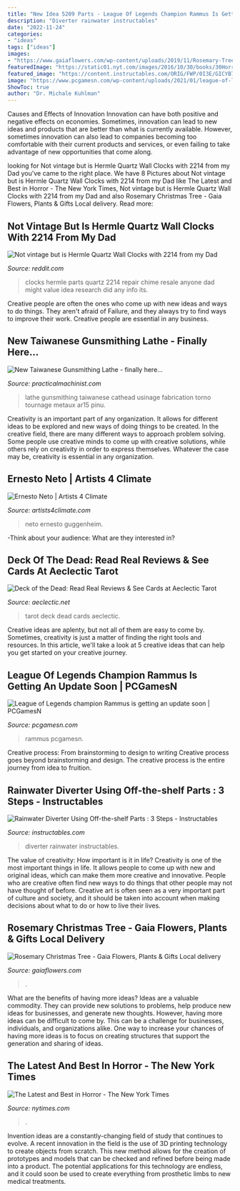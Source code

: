 ```yaml
---
title: "New Idea 5209 Parts - League Of Legends Champion Rammus Is Getting An Update Soon"
description: "Diverter rainwater instructables"
date: "2022-11-24"
categories:
- "ideas"
tags: ["ideas"]
images:
- "https://www.gaiaflowers.com/wp-content/uploads/2019/11/Rosemary-Tree-1.jpg"
featuredImage: "https://static01.nyt.com/images/2016/10/30/books/30Horror-RAFFERTY-1/30Horror-RAFFERTY-1-articleLarge.jpg?quality=75&amp;auto=webp&amp;disable=upscale"
featured_image: "https://content.instructables.com/ORIG/FWP/0I3E/GICYB7OL/FWP0I3EGICYB7OL.jpg?auto=webp&amp;frame=1&amp;width=2100"
image: "https://www.pcgamesn.com/wp-content/uploads/2021/01/league-of-legends-rammus.jpg"
ShowToc: true
author: "Dr. Michale Kuhlman"
---
```



Causes and Effects of Innovation
Innovation can have both positive and negative effects on economies. Sometimes, innovation can lead to new ideas and products that are better than what is currently available. However, sometimes innovation can also lead to companies becoming too comfortable with their current products and services, or even failing to take advantage of new opportunities that come along.

	

		
looking for Not vintage but is Hermle Quartz Wall Clocks with 2214 from my Dad you've came to the right place. We have 8 Pictures about Not vintage but is Hermle Quartz Wall Clocks with 2214 from my Dad like The Latest and Best in Horror - The New York Times, Not vintage but is Hermle Quartz Wall Clocks with 2214 from my Dad and also Rosemary Christmas Tree - Gaia Flowers, Plants &amp; Gifts Local delivery. Read more:
		
    
## Not Vintage But Is Hermle Quartz Wall Clocks With 2214 From My Dad

<img loading=lazy src="https://preview.redd.it/n5hgqrlw4im11.jpg?auto=webp&amp;s=5b08fd1d6bc5b7107463641c3eb47fcc61011805" onerror="this.onerror=null;this.src='https://tse1.mm.bing.net/th?id=OIP.KRjK2l6Z4k_juiog7d8QjAHaNJ&amp;pid=15.1';" alt="Not vintage but is Hermle Quartz Wall Clocks with 2214 from my Dad">

_Source: reddit.com_

>clocks hermle parts quartz 2214 repair chime resale anyone dad might value idea research did any info its. 

	

Creative people are often the ones who come up with new ideas and ways to do things. They aren't afraid of Failure, and they always try to find ways to improve their work. Creative people are essential in any business.

    
## New Taiwanese Gunsmithing Lathe - Finally Here...

<img loading=lazy src="https://www.practicalmachinist.com/vb/attachments/f24/41804d1324771678-new-taiwanese-gunsmithing-lathe-finally-here-p1000979.jpg" onerror="this.onerror=null;this.src='https://tse3.mm.bing.net/th?id=OIP.qkX9JV3-EGTr9VvnjzYEvwHaFj&amp;pid=15.1';" alt="New Taiwanese Gunsmithing Lathe - finally here...">

_Source: practicalmachinist.com_

>lathe gunsmithing taiwanese cathead usinage fabrication torno tournage metaux ar15 pinu. 

	

Creativity is an important part of any organization. It allows for different ideas to be explored and new ways of doing things to be created. In the creative field, there are many different ways to approach problem solving. Some people use creative minds to come up with creative solutions, while others rely on creativity in order to express themselves. Whatever the case may be, creativity is essential in any organization.

    
## Ernesto Neto | Artists 4 Climate

<img loading=lazy src="http://www.artists4climate.com/wp-content/uploads/2015/01/neto_Guggenheim_Bilbao-1024x681.jpg" onerror="this.onerror=null;this.src='https://tse3.mm.bing.net/th?id=OIP.NejSMRz1ozKGBkZa2riPkwHaE7&amp;pid=15.1';" alt="Ernesto Neto | Artists 4 Climate">

_Source: artists4climate.com_

>neto ernesto guggenheim. 

	

-Think about your audience: What are they interested in?

    
## Deck Of The Dead: Read Real Reviews &amp; See Cards At Aeclectic Tarot

<img loading=lazy src="https://www.aeclectic.net/tarot/cards/_img/deck-of-the-dead-11880.png" onerror="this.onerror=null;this.src='https://tse3.mm.bing.net/th?id=OIP.hfUEzXZwUh9xlQLx-LVT_QHaMW&amp;pid=15.1';" alt="Deck of the Dead: Read Real Reviews &amp; See Cards at Aeclectic Tarot">

_Source: aeclectic.net_

>tarot deck dead cards aeclectic. 

	

Creative ideas are aplenty, but not all of them are easy to come by. Sometimes, creativity is just a matter of finding the right tools and resources. In this article, we'll take a look at 5 creative ideas that can help you get started on your creative journey.

    
## League Of Legends Champion Rammus Is Getting An Update Soon | PCGamesN

<img loading=lazy src="https://www.pcgamesn.com/wp-content/uploads/2021/01/league-of-legends-rammus.jpg" onerror="this.onerror=null;this.src='https://tse1.mm.bing.net/th?id=OIP.BxcUSAJQj0lfCPlkmfewawHaEK&amp;pid=15.1';" alt="League of Legends champion Rammus is getting an update soon | PCGamesN">

_Source: pcgamesn.com_

>rammus pcgamesn. 

	

Creative process: From brainstorming to design to writing
Creative process goes beyond brainstorming and design. The creative process is the entire journey from idea to fruition.

    
## Rainwater Diverter Using Off-the-shelf Parts : 3 Steps - Instructables

<img loading=lazy src="https://content.instructables.com/ORIG/FWP/0I3E/GICYB7OL/FWP0I3EGICYB7OL.jpg?auto=webp&amp;frame=1&amp;width=2100" onerror="this.onerror=null;this.src='https://tse3.mm.bing.net/th?id=OIP.MY8HMU_ej2dCQJRM9qEXqgHaFk&amp;pid=15.1';" alt="Rainwater Diverter Using Off-the-shelf Parts : 3 Steps - Instructables">

_Source: instructables.com_

>diverter rainwater instructables. 

	

The value of creativity: How important is it in life?
Creativity is one of the most important things in life. It allows people to come up with new and original ideas, which can make them more creative and innovative. People who are creative often find new ways to do things that other people may not have thought of before. Creative art is often seen as a very important part of culture and society, and it should be taken into account when making decisions about what to do or how to live their lives.

    
## Rosemary Christmas Tree - Gaia Flowers, Plants &amp; Gifts Local Delivery

<img loading=lazy src="https://www.gaiaflowers.com/wp-content/uploads/2019/11/Rosemary-Tree-1.jpg" onerror="this.onerror=null;this.src='https://tse4.mm.bing.net/th?id=OIP.zFxL0ucZZf95n4xAc6ldJwHaLH&amp;pid=15.1';" alt="Rosemary Christmas Tree - Gaia Flowers, Plants &amp; Gifts Local delivery">

_Source: gaiaflowers.com_

>. 

	

What are the benefits of having more ideas?
Ideas are a valuable commodity. They can provide new solutions to problems, help produce new ideas for businesses, and generate new thoughts. However, having more ideas can be difficult to come by. This can be a challenge for businesses, individuals, and organizations alike. One way to increase your chances of having more ideas is to focus on creating structures that support the generation and sharing of ideas.

    
## The Latest And Best In Horror - The New York Times

<img loading=lazy src="https://static01.nyt.com/images/2016/10/30/books/30Horror-RAFFERTY-1/30Horror-RAFFERTY-1-articleLarge.jpg?quality=75&amp;auto=webp&amp;disable=upscale" onerror="this.onerror=null;this.src='https://tse2.mm.bing.net/th?id=OIP.EXPYI7bk8re8b2P3VdrmmAHaLL&amp;pid=15.1';" alt="The Latest and Best in Horror - The New York Times">

_Source: nytimes.com_

>. 

	

Invention ideas are a constantly-changing field of study that continues to evolve. A recent innovation in the field is the use of 3D printing technology to create objects from scratch. This new method allows for the creation of prototypes and models that can be checked and refined before being made into a product. The potential applications for this technology are endless, and it could soon be used to create everything from prosthetic limbs to new medical treatments.

